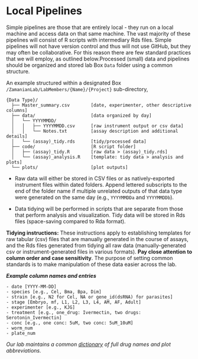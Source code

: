 # Local Pipelines

Simple pipelines are those that are entirely local - they run on a local machine and access data on that same machine. The vast majority of these pipelines will consist of R scripts with intermediary Rds files. Simple pipelines will not have version control and thus will not use GitHub, but they may often be collaborative. For this reason there are few standard practices that we will employ, as outlined below.Processed (small) data and pipelines should be organized and stored lab Box `Data` folder using a common structure.

An example structured within a designated Box `/ZamanianLab/LabMembers/{Name}/{Project}` sub-directory,

  ```
  {Data Type}/
    ├── Master_summary.csv        [date, experimenter, other descriptive columns]
    ├── data/                     [data organized by day]
    │   └── YYYYMMDD/          
    │   │   ├── YYYYMMDD.csv      [raw instrument output or csv data]
    │   │   └── Notes.txt         [assay description and additional details]
    │   └── (assay)_tidy.rds      [tidy/processed data]
    ├── code/                     [R script folder]
    │   ├── (assay)_tidy.R        [raw data > (assay)_tidy.rds]
    │   └── (assay)_analysis.R    [template: tidy data > analysis and plots]
    └── plots/                    [plot outputs]
  ```

  - Raw data will either be stored in CSV files or as natively-exported instrument files within dated folders. Append lettered subscripts to the end of the folder name if multiple unrelated outputs of that data type were generated on the same day (e.g., `YYYYMMDDa` and `YYYYMMDDb`).

  - Data tidying will be performed in scripts that are separate from those that perform analysis and visualization. Tidy data will be stored in Rds files (space-saving compared to Rda format).

**Tidying instructions:** These instructions apply to establishing templates for raw tabular (csv) files that are manually generated in the course of assays, and the Rds files generated from tidying all raw data (manually-generated csv or instrument-generated files in various formats). **Pay close attention to column order and case sensitivity**. The purpose of setting common standards is to make manipulation of these data easier across the lab.

***Example column names and entries***
```
- date [YYYY-MM-DD]
- species [e.g., Cel, Bma, Bpa, Dim]
- strain [e.g., N2 for Cel, NA or gene_id(dsRNA) for parasites]
- stage [Embryo, mf, L1, L2, L3, L4, AM, AF, Adult]
- experimenter [e.g., KJG]
- treatment [e.g., one_drug: Ivermectin, two drugs: Serotonin_Ivermectin]
- conc [e.g., one conc: 5uM, two conc: 5uM_10uM]
- worm_num
- plate_num
```
*Our lab maintains a common [dictionary](https://docs.google.com/spreadsheets/d/1_-A3QW2CzlxZGCgrGRkVHnbFrcXyhWBrQ84GenHfMik/edit#gid=0) of full drug names and plot abbreviations.*
